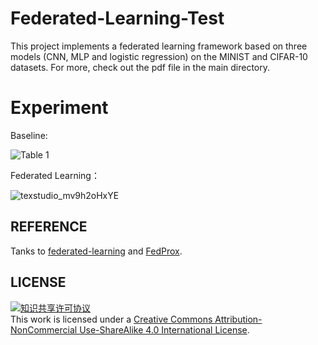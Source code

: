 # Federated-Learning-Test

This project implements a federated learning framework based on three models (CNN, MLP and logistic regression) on the MINIST and CIFAR-10 datasets. For more, check out the pdf file in the main directory.

# Experiment

Baseline:

![Table 1](https://github.com/user-attachments/assets/0c2827b6-cee8-497f-bf50-ec9446b18a7e)

Federated Learning：

![texstudio_mv9h2oHxYE](https://github.com/user-attachments/assets/ed7e4d39-2c19-4611-a64a-35fc7482141a)


## REFERENCE

Tanks to [federated-learning](https://github.com/shaoxiongji/federated-learning) and  [FedProx](https://github.com/litian96/FedProx).

## **LICENSE**

<a rel="license" href="http://creativecommons.org/licenses/by-nc-sa/4.0/"><img alt="知识共享许可协议" style="border-width:0" src="https://img.shields.io/badge/license-CC%20BY--NC--SA%204.0-lightgrey" /></a><br />This work is licensed under a <a rel=“license” href=“http://creativecommons.org/licenses/by-nc-sa/4.0/”>Creative Commons Attribution-NonCommercial Use-ShareAlike 4.0 International License</a>.
